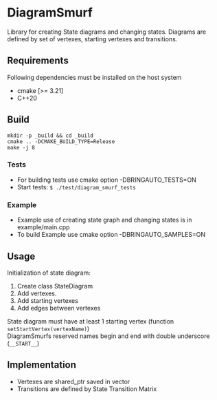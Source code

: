 # DiagramSmurf
Library for creating State diagrams and changing states.
Diagrams are defined by set of vertexes, starting vertexes and transitions.

## Requirements

Following dependencies must be installed on the host system

- cmake [>= 3.21]
- C++20

## Build

```
mkdir -p _build && cd _build
cmake .. -DCMAKE_BUILD_TYPE=Release
make -j 8
```

### Tests
- For building tests use cmake option -DBRINGAUTO_TESTS=ON 
- Start tests: `$ ./test/diagram_smurf_tests`

### Example
- Example use of creating state graph and changing states is in example/main.cpp
- To build Example use cmake option -DBRINGAUTO_SAMPLES=ON

## Usage
Initialization of state diagram:
1. Create class StateDiagram
2. Add vertexes.
3. Add starting vertexes
4. Add edges between vertexes

State diagram must have at least 1 starting vertex (function `setStartVertex(vertexName)`)  
DiagramSmurfs reserved names begin and end with double underscore (`__START__`) 
## Implementation
- Vertexes are shared_ptr saved in vector
- Transitions are defined by State Transition Matrix
